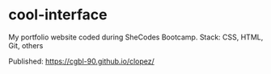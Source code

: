 # cool-interface

My portfolio website coded during SheCodes Bootcamp.
Stack: CSS, HTML, Git, others

Published: https://cgbl-90.github.io/clopez/

